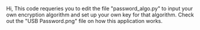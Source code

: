 Hi,
This code requeries you to edit the file "password_algo.py" to input your own encryption algorithm and set up your own key for that algorithm.
Check out the "USB Password.png" file on how this application works.
